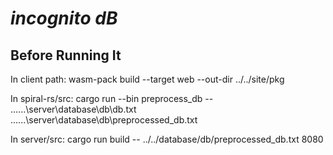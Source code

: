 # _incognito dB_

## Before Running It

In client path: wasm-pack build --target web --out-dir ../../site/pkg

In spiral-rs/src: cargo run --bin preprocess_db -- ..\..\..\server\database\db\db.txt ..\..\..\server\database\db\preprocessed_db.txt

In server/src: cargo run build -- ../../database/db/preprocessed_db.txt 8080